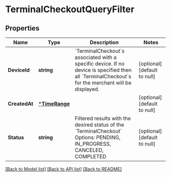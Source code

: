 # TerminalCheckoutQueryFilter

## Properties
Name | Type | Description | Notes
------------ | ------------- | ------------- | -------------
**DeviceId** | **string** | &#x60;TerminalCheckout&#x60;s associated with a specific device. If no device is specified then all &#x60;TerminalCheckout&#x60;s for the merchant will be displayed. | [optional] [default to null]
**CreatedAt** | [***TimeRange**](TimeRange.md) |  | [optional] [default to null]
**Status** | **string** | Filtered results with the desired status of the &#x60;TerminalCheckout&#x60; Options: PENDING, IN_PROGRESS, CANCELED, COMPLETED | [optional] [default to null]

[[Back to Model list]](../README.md#documentation-for-models) [[Back to API list]](../README.md#documentation-for-api-endpoints) [[Back to README]](../README.md)

